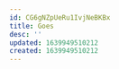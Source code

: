 ```yaml
---
id: CG6gNZpUeRu1IvjNeBKBx
title: Goes
desc: ''
updated: 1639949510212
created: 1639949510212
---
```




